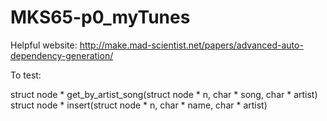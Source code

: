 # MKS65-p0_myTunes

Helpful website:
http://make.mad-scientist.net/papers/advanced-auto-dependency-generation/


To test:

struct node * get_by_artist_song(struct node * n, char * song, char * artist)
struct node * insert(struct node * n, char * name, char * artist)
